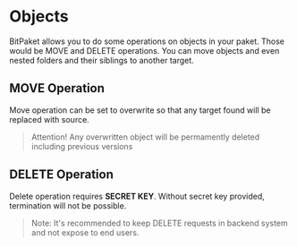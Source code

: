 # Objects

BitPaket allows you to do some operations on objects in your paket. Those would be MOVE and DELETE operations. You can move objects and even nested folders and their siblings to another target.

## MOVE Operation

Move operation can be set to overwrite so that any target found will be replaced with source.

> Attention!  Any overwritten object will be permamently deleted including previous versions

## DELETE Operation

Delete operation requires **SECRET KEY**. Without secret key provided, termination will not be possible.

> Note: It's recommended to keep DELETE requests in backend system and not expose to end users.
